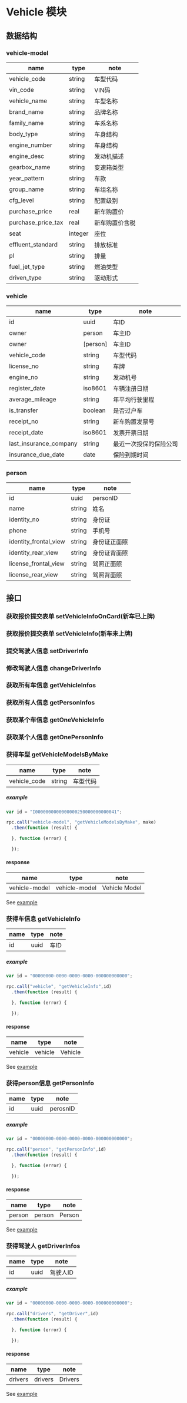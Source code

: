 # Vehicle  模块

## 数据结构

### vehicle-model

|name|type|note|
|----|----|----|
|vehicle_code|string|车型代码|
|vin_code|string|VIN码|
|vehicle_name|string|车型名称|
|brand_name|string|品牌名称|
|family_name|string|车系名称|
|body_type|string|车身结构|
|engine_number|string|车身结构|
|engine_desc|string|发动机描述|
|gearbox_name|string|变速箱类型|
|year_pattern|string|车款|
|group_name|string|车组名称|
|cfg_level|string|配置级别|
|purchase_price|real|新车购置价|
|purchase_price_tax|real|新车购置价含税|
|seat|integer|座位|
|effluent_standard|string|排放标准|
|pl|string|排量|
|fuel_jet_type|string|燃油类型|
|driven_type|string|驱动形式|

### vehicle

|name|type|note|
|----|----|----|
|id|uuid|车ID|
|owner|person|车主ID|
|owner|[person]|车主ID|
|vehicle_code|string|车型代码|
|license_no|string|车牌|
|engine_no|string|发动机号|
|register_date|iso8601|车辆注册日期|
|average_mileage|string|年平均行驶里程|
|is_transfer|boolean|是否过户车|
|receipt_no|string|新车购置发票号|
|receipt_date|iso8601|发票开票日期|
|last_insurance_company|string|最近一次投保的保险公司|
|insurance_due_date|date|保险到期时间|

### person

|name|type|note|
|----|----|----|
|id|uuid|personID|
|name|string|姓名|
|identity_no|string|身份证|
|phone|string|手机号|
|identity_frontal_view|string|身份证正面照|
|identity_rear_view|string|身份证背面照|
|license_frontal_view|string|驾照正面照|
|license_rear_view|string|驾照背面照|



## 接口

### 获取报价提交表单 setVehicleInfoOnCard(新车已上牌)

### 获取报价提交表单 setVehicleInfo(新车未上牌)

### 提交驾驶人信息 setDriverInfo

### 修改驾驶人信息 changeDriverInfo

### 获取所有车信息 getVehicleInfos

### 获取所有人信息 getPersonInfos

### 获取某个车信息 getOneVehicleInfo

### 获取某个人信息 getOnePersonInfo



### 获得车型 getVehicleModelsByMake

|name|type|note|
|----|----|----|
|vehicle_code|string|车型代码|

##### example

```javascript
var id = "I0000000000000000250000000000041";

rpc.call("vehicle-model", "getVehicleModelsByMake", make)
  .then(function (result) {

  }, function (error) {

  });
```

#### response

|name|type|note|
|----|----|----|
|vehicle-model|vehicle-model|Vehicle Model|

See [example](../data/vehicle-model/getVehicleModelsByMake.json)

### 获得车信息 getVehicleInfo

|name|type|note|
|----|----|----|
|id|uuid|车ID|

##### example

```javascript
var id = "00000000-0000-0000-0000-000000000000";

rpc.call("vehicle", "getVehicleInfo",id)
  .then(function (result) {

  }, function (error) {

  });
```

#### response

|name|type|note|
|----|----|----|
|vehicle|vehicle|Vehicle|

See [example](../data/vehicle-model/getVehicleInfo.json)

### 获得person信息 getPersonInfo

|name|type|note|
|----|----|----|
|id|uuid|perosnID|

##### example

```javascript
var id = "00000000-0000-0000-0000-000000000000";

rpc.call("person", "getPersonInfo",id)
  .then(function (result) {

  }, function (error) {

  });
```

#### response

|name|type|note|
|----|----|----|
|person|person|Person|

See [example](../data/vehicle-model/getPersonInfo.json)

### 获得驾驶人 getDriverInfos

|name|type|note|
|----|----|----|
|id|uuid|驾驶人ID|

##### example

```javascript
var id = "00000000-0000-0000-0000-000000000000";

rpc.call("drivers", "getDriver",id)
  .then(function (result) {

  }, function (error) {

  });
```

#### response

|name|type|note|
|----|----|----|
|drivers|drivers|Drivers|

See [example](../data/vehicle-model/getDriver.json)
